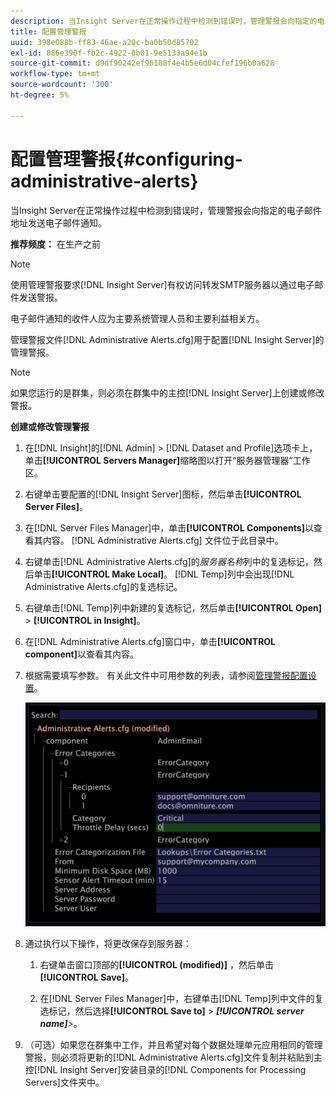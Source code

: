 ```yaml
---
description: 当Insight Server在正常操作过程中检测到错误时，管理警报会向指定的电子邮件地址发送电子邮件通知。
title: 配置管理警报
uuid: 398e088b-ff83-46ae-a20c-ba0b50d85702
exl-id: 886e390f-fb2c-4922-8b01-9e5133a94e1b
source-git-commit: d9df90242ef96188f4e4b5e6d04cfef196b0a628
workflow-type: tm+mt
source-wordcount: '300'
ht-degree: 5%

---
```


# 配置管理警报{#configuring-administrative-alerts}

当Insight Server在正常操作过程中检测到错误时，管理警报会向指定的电子邮件地址发送电子邮件通知。

**推荐频度：** 在生产之前

>[!NOTE]
>
>使用管理警报要求[!DNL Insight Server]有权访问转发SMTP服务器以通过电子邮件发送警报。

电子邮件通知的收件人应为主要系统管理人员和主要利益相关方。

管理警报文件[!DNL Administrative Alerts.cfg]用于配置[!DNL Insight Server]的管理警报。

>[!NOTE]
>
>如果您运行的是群集，则必须在群集中的主控[!DNL Insight Server]上创建或修改警报。

**创建或修改管理警报**

1. 在[!DNL Insight]的[!DNL Admin] > [!DNL Dataset and Profile]选项卡上，单击&#x200B;**[!UICONTROL Servers Manager]**&#x200B;缩略图以打开“服务器管理器”工作区。
1. 右键单击要配置的[!DNL Insight Server]图标，然后单击&#x200B;**[!UICONTROL Server Files]**。
1. 在[!DNL Server Files Manager]中，单击&#x200B;**[!UICONTROL Components]**&#x200B;以查看其内容。 [!DNL Administrative Alerts.cfg] 文件位于此目录中。
1. 右键单击[!DNL Administrative Alerts.cfg]的*服务器名称*列中的复选标记，然后单击&#x200B;**[!UICONTROL Make Local]**。 [!DNL Temp]列中会出现[!DNL Administrative Alerts.cfg]的复选标记。
1. 右键单击[!DNL Temp]列中新建的复选标记，然后单击&#x200B;**[!UICONTROL Open]** > **[!UICONTROL in Insight]**。
1. 在[!DNL Administrative Alerts.cfg]窗口中，单击&#x200B;**[!UICONTROL component]**&#x200B;以查看其内容。
1. 根据需要填写参数。 有关此文件中可用参数的列表，请参阅[管理警报配置设置](../../../home/c-inst-svr/c-cfg-stgs-ref/c-admin-alts-cfg-stgs.md#concept-14c3c3ed797f47c5900ec04cae2fc491)。

   ![步骤信息](assets/cfg_adminalerts_examplevalues.png)

1. 通过执行以下操作，将更改保存到服务器：

   1. 右键单击窗口顶部的&#x200B;**[!UICONTROL (modified)]** ，然后单击&#x200B;**[!UICONTROL Save]**。

   1. 在[!DNL Server Files Manager]中，右键单击[!DNL Temp]列中文件的复选标记，然后选择&#x200B;**[!UICONTROL Save to]** > ***[!UICONTROL server name]**>*。

1. （可选）如果您在群集中工作，并且希望对每个数据处理单元应用相同的管理警报，则必须将更新的[!DNL Administrative Alerts.cfg]文件复制并粘贴到主控[!DNL Insight Server]安装目录的[!DNL Components for Processing Servers]文件夹中。
